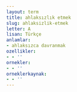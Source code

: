 ```yaml
---
layout: term
title: ahlaksızlık etmek
slug: ahlaksizlik-etmek
letter: A
lisan: Türkçe
anlamlar:
- ahlaksızca davranmak
ozellikler:
- - ''
ornekler:
- - ''
orneklerkaynak:
- - ''
---
```

